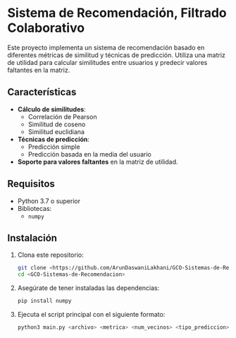 # Sistema de Recomendación, Filtrado Colaborativo

Este proyecto implementa un sistema de recomendación basado en diferentes métricas de similitud y técnicas de predicción. Utiliza una matriz de utilidad para calcular similitudes entre usuarios y predecir valores faltantes en la matriz.

## Características

- **Cálculo de similitudes**:
  - Correlación de Pearson
  - Similitud de coseno
  - Similitud euclidiana
- **Técnicas de predicción**:
  - Predicción simple
  - Predicción basada en la media del usuario
- **Soporte para valores faltantes** en la matriz de utilidad.

## Requisitos

- Python 3.7 o superior
- Bibliotecas:
  - `numpy`

## Instalación

1. Clona este repositorio:
   ```bash
   git clone <https://github.com/ArunDaswaniLakhani/GCO-Sistemas-de-Recomendacion.git>
   cd <GCO-Sistemas-de-Recomendacion>

2. Asegúrate de tener instaladas las dependencias:
   ```bash
   pip install numpy

3. Ejecuta el script principal con el siguiente formato:
   ```bash
   python3 main.py <archivo> <metrica> <num_vecinos> <tipo_prediccion>